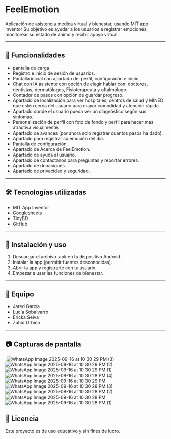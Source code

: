 # FeelEmotion
Aplicación de asistencia médica virtual y bienestar, usando MIT app inventor
Su objetivo es ayudar a los usuarios a registrar emociones, monitorear su estado de ánimo y recibir apoyo virtual.  

---

## 🚀 Funcionalidades
- pantalla de carga
- Registro e inicio de sesión de usuarios.  
- Pantalla inicial con apartado de: perfil, configuracón e inicio 
- Chat con IA asistente con opción de elegir hablar con: doctores, dentistas, dermatólogos, Fisioterapeuta y oftalmólogo.  
- Contador de pasos con opción de guardar progreso.
- Apartado de localización para ver hospitales, centros de salud y MINED que estén cerca del usuario para mayor comodidad y atención rápida.
- Apartado donde el usuario pueda ver un diagnóstico según sus sintomas.
- Personalización de perfil con foto de fondo y perfil para hacer más atractiva visualmente.
- Apartado de avances (por ahora solo registrar cuantos pasos ha dado).
- Apartado para registrar su emoción del día.
- Pantalla de configuración.
- Apartado de Acerca de FeelEmotion.
- Apartado de ayuda al usuario.
- Apartado de contáctanos para preguntas y reportar errores.
- Apartado de donaciones.
- Apartado de privacidad y seguridad.
  

---

## 🛠️ Tecnologías utilizadas
- MIT App Inventor
- Googlesheets  
- TinyBD  
- GitHub

---

## 📲 Instalación y uso
1. Descargar el archivo .apk en tu dispositivo Android.  
2. Instalar la app (permitir fuentes desconocidas).  
3. Abrir la app y registrarte con tu usuario.  
4. Empezar a usar las funciones de bienestar.  

---

## 📌 Equipo
- Jared García
- Lucía Sobalvarro
- Ericka Selva
- Zahid Urbina

---

## 📷 Capturas de pantalla
.![WhatsApp Image 2025-09-16 at 10 30 29 PM (3)](https://github.com/user-attachments/assets/a791c3af-7275-4d51-9c55-1ba7b6f78525)
![WhatsApp Image 2025-09-16 at 10 30 29 PM (2)](https://github.com/user-attachments/assets/3169b8a2-8c68-4790-b9b4-6732b71e0de6)
![WhatsApp Image 2025-09-16 at 10 30 29 PM (1)](https://github.com/user-attachments/assets/a24c736d-8f69-4db0-bea1-dcedeaa19cb4)
![WhatsApp Image 2025-09-16 at 10 30 28 PM (4)](https://github.com/user-attachments/assets/c35fad63-7b24-4887-9a76-b07b46c3c149)
![WhatsApp Image 2025-09-16 at 10 30 29 PM](https://github.com/user-attachments/assets/59e20dd4-f62d-4f87-9e0b-2363e516843d)
![WhatsApp Image 2025-09-16 at 10 30 28 PM (3)](https://github.com/user-attachments/assets/f0087361-6ea9-48c3-925d-8c96f545e5ca)
![WhatsApp Image 2025-09-16 at 10 30 28 PM (2)](https://github.com/user-attachments/assets/501171d3-8055-4654-964d-e9024ac9ec16)
![WhatsApp Image 2025-09-16 at 10 30 28 PM](https://github.com/user-attachments/assets/319a0062-9c3b-4e5b-a852-4945883e57d1)
![WhatsApp Image 2025-09-16 at 10 30 28 PM (1)](https://github.com/user-attachments/assets/8f917fdd-f72d-4b4b-948c-28b17fe7037e)



## 📄 Licencia
Este proyecto es de uso educativo y sin fines de lucro.
